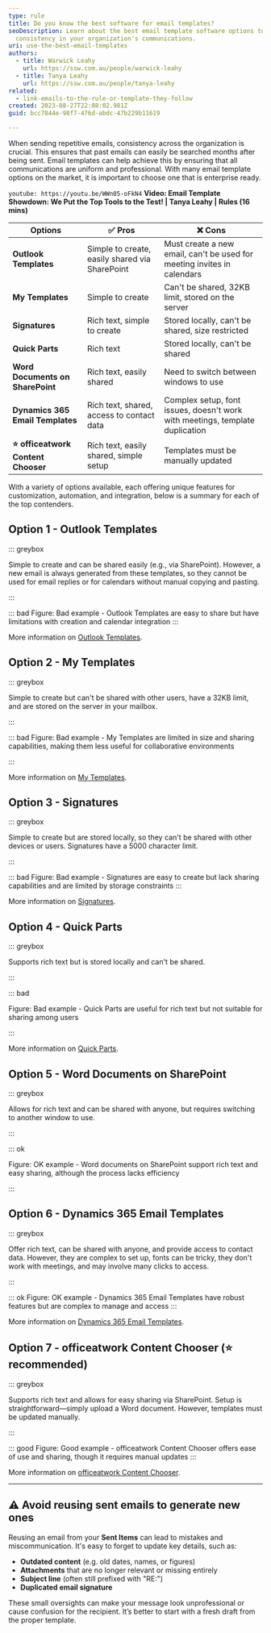 ```yaml
---
type: rule
title: Do you know the best software for email templates?
seoDescription: Learn about the best email template software options to ensure
  consistency in your organization's communications.
uri: use-the-best-email-templates
authors:
  - title: Warwick Leahy
    url: https://ssw.com.au/people/warwick-leahy
  - title: Tanya Leahy
    url: https://ssw.com.au/people/tanya-leahy
related:
  - link-emails-to-the-rule-or-template-they-follow
created: 2023-08-27T22:08:02.981Z
guid: bcc7844e-98f7-476d-abdc-47b229b11619

---
```


When sending repetitive emails, consistency across the organization is crucial. This ensures that past emails can easily be searched months after being sent. Email templates can help achieve this by ensuring that all communications are uniform and professional. With many email template options on the market, it is important to choose one that is enterprise ready.

<!--endintro-->

`youtube: https://youtu.be/WWn05-oFkN4`
**Video: Email Template Showdown: We Put the Top Tools to the Test! | Tanya Leahy | Rules (16 mins)**

| Options                          | ✅ Pros                                         | ❌ Cons                                                                       |
| -------------------------------- | ---------------------------------------------- | ---------------------------------------------------------------------------- |
| **Outlook Templates**            | Simple to create, easily shared via SharePoint | Must create a new email, can't be used for meeting invites in calendars      |
| **My Templates**                 | Simple to create                               | Can't be shared, 32KB limit, stored on the server                            |
| **Signatures**                   | Rich text, simple to create                    | Stored locally, can't be shared, size restricted                             |
| **Quick Parts**                  | Rich text                                      | Stored locally, can't be shared                                              |
| **Word Documents on SharePoint** | Rich text, easily shared                       | Need to switch between windows to use                                        |
| **Dynamics 365 Email Templates** | Rich text, shared, access to contact data      | Complex setup, font issues, doesn't work with meetings, template duplication |
| **⭐️ officeatwork Content Chooser** | Rich text, easily shared, simple setup         | Templates must be manually updated                                           |

With a variety of options available, each offering unique features for customization, automation, and integration, below is a summary for each of the top contenders.

## Option 1 - Outlook Templates

::: greybox

Simple to create and can be shared easily (e.g., via SharePoint). However, a new email is always generated from these templates, so they cannot be used for email replies or for calendars without manual copying and pasting.

:::

::: bad
Figure: Bad example - Outlook Templates are easy to share but have limitations with creation and calendar integration
:::

More information on [Outlook Templates](https://support.microsoft.com/en-au/office/create-an-email-message-template-43ec7142-4dd0-4351-8727-bd0977b6b2d1).

## Option 2 - My Templates

::: greybox

Simple to create but can't be shared with other users, have a 32KB limit, and are stored on the server in your mailbox.

:::  

::: bad
Figure: Bad example - My Templates are limited in size and sharing capabilities, making them less useful for collaborative environments

:::

More information on [My Templates](https://www.howtogeek.com/697468/how-to-use-outlooks-my-templates-add-in-for-quick-text-entry/).

## Option 3 - Signatures

::: greybox

Simple to create but are stored locally, so they can't be shared with other devices or users. Signatures have a 5000 character limit.

:::

::: bad
Figure: Bad example - Signatures are easy to create but lack sharing capabilities and are limited by storage constraints
:::

More information on [Signatures](https://support.microsoft.com/en-au/office/create-and-add-an-email-signature-in-outlook-8ee5d4f4-68fd-464a-a1c1-0e1c80bb27f2).

## Option 4 - Quick Parts

::: greybox

Supports rich text but is stored locally and can't be shared.

:::

::: bad

Figure: Bad example - Quick Parts are useful for rich text but not suitable for sharing among users

:::

More information on [Quick Parts](https://support.microsoft.com/en-au/office/quick-parts-4ffef7c5-7596-4e95-9faf-41c771847a7b).

## Option 5 - Word Documents on SharePoint

::: greybox

Allows for rich text and can be shared with anyone, but requires switching to another window to use.

:::

::: ok

Figure: OK example - Word documents on SharePoint support rich text and easy sharing, although the process lacks efficiency

:::

## Option 6 - Dynamics 365 Email Templates

::: greybox

Offer rich text, can be shared with anyone, and provide access to contact data. However, they are complex to set up, fonts can be tricky, they don't work with meetings, and may involve many clicks to access.

:::

::: ok
Figure: OK example - Dynamics 365 Email Templates have robust features but are complex to manage and access
:::

More information on [Dynamics 365 Email Templates](https://www.microsoft.com/en-us/dynamics-365/blog/it-professional/2023/04/10/create-beautiful-email-templates-with-enhanced-email-editor/).

## Option 7 - officeatwork Content Chooser (⭐️ recommended)

::: greybox

Supports rich text and allows for easy sharing via SharePoint. Setup is straightforward—simply upload a Word document. However, templates must be updated manually.

:::

::: good
Figure: Good example - officeatwork Content Chooser offers ease of use and sharing, though it requires manual updates
:::

More information on [officeatwork Content Chooser](https://help.officeatwork.com/en/articles/1075-welcome-to-content-chooser).

---

## ⚠️ Avoid reusing sent emails to generate new ones

Reusing an email from your **Sent Items** can lead to mistakes and miscommunication. It's easy to forget to update key details, such as:

* **Outdated content** (e.g. old dates, names, or figures)
* **Attachments** that are no longer relevant or missing entirely
* **Subject line** (often still prefixed with "RE:")
* **Duplicated email signature**

These small oversights can make your message look unprofessional or cause confusion for the recipient. It’s better to start with a fresh draft from the proper template.
